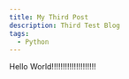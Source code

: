 ```yaml
---
title: My Third Post
description: Third Test Blog
tags:
  - Python
---
```


Hello World!!!!!!!!!!!!!!!!!!!!
